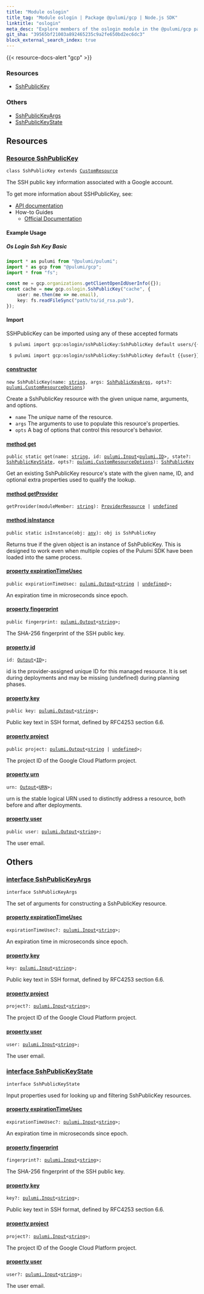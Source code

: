 ```yaml
---
title: "Module oslogin"
title_tag: "Module oslogin | Package @pulumi/gcp | Node.js SDK"
linktitle: "oslogin"
meta_desc: "Explore members of the oslogin module in the @pulumi/gcp package."
git_sha: "39565bf21003a892465235c9a2fe650bd2ec6dc3"
block_external_search_index: true
---
```


<!-- WARNING: this page was generated by a tool. Do not edit it by hand. -->
<!-- To change it, please see https://github.com/pulumi/docs/tree/master/tools/tscdocgen. -->

{{< resource-docs-alert "gcp" >}}




<h3>Resources</h3>
<ul class="api">
    <li><a href="#SshPublicKey"><span class="symbol resource"></span>SshPublicKey</a></li>
</ul>


<h3>Others</h3>
<ul class="api">
    <li><a href="#SshPublicKeyArgs"><span class="symbol api"></span>SshPublicKeyArgs</a></li>
    <li><a href="#SshPublicKeyState"><span class="symbol api"></span>SshPublicKeyState</a></li>
</ul>


<h2 id="resources">Resources</h2>
<h3 class="pdoc-module-header" id="SshPublicKey" data-link-title="SshPublicKey">
    <a href="https://github.com/pulumi/pulumi-gcp/blob/39565bf21003a892465235c9a2fe650bd2ec6dc3/sdk/nodejs/oslogin/sshPublicKey.ts#L43">
        Resource <strong>SshPublicKey</strong>
    </a>
</h3>

<pre class="highlight"><code><span class='kr'>class</span> <span class='nx'>SshPublicKey</span> <span class='kr'>extends</span> <a href='/docs/reference/pkg/nodejs/pulumi/pulumi/#CustomResource'>CustomResource</a></code></pre>

The SSH public key information associated with a Google account.

To get more information about SSHPublicKey, see:

* [API documentation](https://cloud.google.com/compute/docs/oslogin/rest/v1/users.sshPublicKeys)
* How-to Guides
    * [Official Documentation](https://cloud.google.com/compute/docs/oslogin)

#### Example Usage
##### Os Login Ssh Key Basic

```typescript
import * as pulumi from "@pulumi/pulumi";
import * as gcp from "@pulumi/gcp";
import * from "fs";

const me = gcp.organizations.getClientOpenIdUserInfo({});
const cache = new gcp.oslogin.SshPublicKey("cache", {
    user: me.then(me => me.email),
    key: fs.readFileSync("path/to/id_rsa.pub"),
});
```

#### Import

SSHPublicKey can be imported using any of these accepted formats

```sh
 $ pulumi import gcp:oslogin/sshPublicKey:SshPublicKey default users/{{user}}/sshPublicKeys/{{fingerprint}}
```

```sh
 $ pulumi import gcp:oslogin/sshPublicKey:SshPublicKey default {{user}}/{{fingerprint}}
```

<h4 class="pdoc-member-header" id="SshPublicKey-constructor">
<a class="pdoc-child-name" href="https://github.com/pulumi/pulumi-gcp/blob/39565bf21003a892465235c9a2fe650bd2ec6dc3/sdk/nodejs/oslogin/sshPublicKey.ts#L90"> <b>constructor</b></a>
</h4>


<pre class="highlight"><code><span class='kd'></span><span class='kd'>new</span> SshPublicKey(name: <span class='kd'><a href='https://developer.mozilla.org/en-US/docs/Web/JavaScript/Reference/Global_Objects/String'>string</a></span>, args: <a href='#SshPublicKeyArgs'>SshPublicKeyArgs</a>, opts?: <a href='/docs/reference/pkg/nodejs/pulumi/pulumi/#CustomResourceOptions'>pulumi.CustomResourceOptions</a>)</code></pre>


Create a SshPublicKey resource with the given unique name, arguments, and options.

* `name` The _unique_ name of the resource.
* `args` The arguments to use to populate this resource&#39;s properties.
* `opts` A bag of options that control this resource&#39;s behavior.

<h4 class="pdoc-member-header" id="SshPublicKey-get">
<a class="pdoc-child-name" href="https://github.com/pulumi/pulumi-gcp/blob/39565bf21003a892465235c9a2fe650bd2ec6dc3/sdk/nodejs/oslogin/sshPublicKey.ts#L53">method <b>get</b></a>
</h4>


<pre class="highlight"><code><span class='kd'>public static </span>get(name: <span class='kd'><a href='https://developer.mozilla.org/en-US/docs/Web/JavaScript/Reference/Global_Objects/String'>string</a></span>, id: <a href='/docs/reference/pkg/nodejs/pulumi/pulumi/#Input'>pulumi.Input</a>&lt;<a href='/docs/reference/pkg/nodejs/pulumi/pulumi/#ID'>pulumi.ID</a>&gt;, state?: <a href='#SshPublicKeyState'>SshPublicKeyState</a>, opts?: <a href='/docs/reference/pkg/nodejs/pulumi/pulumi/#CustomResourceOptions'>pulumi.CustomResourceOptions</a>): <a href='#SshPublicKey'>SshPublicKey</a></code></pre>


Get an existing SshPublicKey resource's state with the given name, ID, and optional extra
properties used to qualify the lookup.

<h4 class="pdoc-member-header" id="SshPublicKey-getProvider">
<a class="pdoc-child-name" href="https://github.com/pulumi/pulumi-gcp/blob/39565bf21003a892465235c9a2fe650bd2ec6dc3/sdk/nodejs/oslogin/sshPublicKey.ts#L43">method <b>getProvider</b></a>
</h4>


<pre class="highlight"><code><span class='kd'></span>getProvider(moduleMember: <span class='kd'><a href='https://developer.mozilla.org/en-US/docs/Web/JavaScript/Reference/Global_Objects/String'>string</a></span>): <a href='/docs/reference/pkg/nodejs/pulumi/pulumi/#ProviderResource'>ProviderResource</a> | <span class='kd'><a href='https://developer.mozilla.org/en-US/docs/Web/JavaScript/Reference/Global_Objects/undefined'>undefined</a></span></code></pre>

<h4 class="pdoc-member-header" id="SshPublicKey-isInstance">
<a class="pdoc-child-name" href="https://github.com/pulumi/pulumi-gcp/blob/39565bf21003a892465235c9a2fe650bd2ec6dc3/sdk/nodejs/oslogin/sshPublicKey.ts#L64">method <b>isInstance</b></a>
</h4>


<pre class="highlight"><code><span class='kd'>public static </span>isInstance(obj: <span class='kd'><a href='https://www.typescriptlang.org/docs/handbook/basic-types.html#any'>any</a></span>): obj is SshPublicKey</code></pre>


Returns true if the given object is an instance of SshPublicKey.  This is designed to work even
when multiple copies of the Pulumi SDK have been loaded into the same process.

<h4 class="pdoc-member-header" id="SshPublicKey-expirationTimeUsec">
<a class="pdoc-child-name" href="https://github.com/pulumi/pulumi-gcp/blob/39565bf21003a892465235c9a2fe650bd2ec6dc3/sdk/nodejs/oslogin/sshPublicKey.ts#L74">property <b>expirationTimeUsec</b></a>
</h4>

<pre class="highlight"><code><span class='kd'>public </span>expirationTimeUsec: <a href='/docs/reference/pkg/nodejs/pulumi/pulumi/#Output'>pulumi.Output</a>&lt;<span class='kd'><a href='https://developer.mozilla.org/en-US/docs/Web/JavaScript/Reference/Global_Objects/String'>string</a></span> | <span class='kd'><a href='https://developer.mozilla.org/en-US/docs/Web/JavaScript/Reference/Global_Objects/undefined'>undefined</a></span>&gt;;</code></pre>

An expiration time in microseconds since epoch.

<h4 class="pdoc-member-header" id="SshPublicKey-fingerprint">
<a class="pdoc-child-name" href="https://github.com/pulumi/pulumi-gcp/blob/39565bf21003a892465235c9a2fe650bd2ec6dc3/sdk/nodejs/oslogin/sshPublicKey.ts#L78">property <b>fingerprint</b></a>
</h4>

<pre class="highlight"><code><span class='kd'>public </span>fingerprint: <a href='/docs/reference/pkg/nodejs/pulumi/pulumi/#Output'>pulumi.Output</a>&lt;<span class='kd'><a href='https://developer.mozilla.org/en-US/docs/Web/JavaScript/Reference/Global_Objects/String'>string</a></span>&gt;;</code></pre>

The SHA-256 fingerprint of the SSH public key.

<h4 class="pdoc-member-header" id="SshPublicKey-id">
<a class="pdoc-child-name" href="https://github.com/pulumi/pulumi-gcp/blob/39565bf21003a892465235c9a2fe650bd2ec6dc3/sdk/nodejs/oslogin/sshPublicKey.ts#L43">property <b>id</b></a>
</h4>

<pre class="highlight"><code><span class='kd'></span>id: <a href='/docs/reference/pkg/nodejs/pulumi/pulumi/#Output'>Output</a>&lt;<a href='/docs/reference/pkg/nodejs/pulumi/pulumi/#ID'>ID</a>&gt;;</code></pre>

id is the provider-assigned unique ID for this managed resource.  It is set during
deployments and may be missing (undefined) during planning phases.

<h4 class="pdoc-member-header" id="SshPublicKey-key">
<a class="pdoc-child-name" href="https://github.com/pulumi/pulumi-gcp/blob/39565bf21003a892465235c9a2fe650bd2ec6dc3/sdk/nodejs/oslogin/sshPublicKey.ts#L82">property <b>key</b></a>
</h4>

<pre class="highlight"><code><span class='kd'>public </span>key: <a href='/docs/reference/pkg/nodejs/pulumi/pulumi/#Output'>pulumi.Output</a>&lt;<span class='kd'><a href='https://developer.mozilla.org/en-US/docs/Web/JavaScript/Reference/Global_Objects/String'>string</a></span>&gt;;</code></pre>

Public key text in SSH format, defined by RFC4253 section 6.6.

<h4 class="pdoc-member-header" id="SshPublicKey-project">
<a class="pdoc-child-name" href="https://github.com/pulumi/pulumi-gcp/blob/39565bf21003a892465235c9a2fe650bd2ec6dc3/sdk/nodejs/oslogin/sshPublicKey.ts#L86">property <b>project</b></a>
</h4>

<pre class="highlight"><code><span class='kd'>public </span>project: <a href='/docs/reference/pkg/nodejs/pulumi/pulumi/#Output'>pulumi.Output</a>&lt;<span class='kd'><a href='https://developer.mozilla.org/en-US/docs/Web/JavaScript/Reference/Global_Objects/String'>string</a></span> | <span class='kd'><a href='https://developer.mozilla.org/en-US/docs/Web/JavaScript/Reference/Global_Objects/undefined'>undefined</a></span>&gt;;</code></pre>

The project ID of the Google Cloud Platform project.

<h4 class="pdoc-member-header" id="SshPublicKey-urn">
<a class="pdoc-child-name" href="https://github.com/pulumi/pulumi-gcp/blob/39565bf21003a892465235c9a2fe650bd2ec6dc3/sdk/nodejs/oslogin/sshPublicKey.ts#L43">property <b>urn</b></a>
</h4>

<pre class="highlight"><code><span class='kd'></span>urn: <a href='/docs/reference/pkg/nodejs/pulumi/pulumi/#Output'>Output</a>&lt;<a href='/docs/reference/pkg/nodejs/pulumi/pulumi/#URN'>URN</a>&gt;;</code></pre>

urn is the stable logical URN used to distinctly address a resource, both before and after
deployments.

<h4 class="pdoc-member-header" id="SshPublicKey-user">
<a class="pdoc-child-name" href="https://github.com/pulumi/pulumi-gcp/blob/39565bf21003a892465235c9a2fe650bd2ec6dc3/sdk/nodejs/oslogin/sshPublicKey.ts#L90">property <b>user</b></a>
</h4>

<pre class="highlight"><code><span class='kd'>public </span>user: <a href='/docs/reference/pkg/nodejs/pulumi/pulumi/#Output'>pulumi.Output</a>&lt;<span class='kd'><a href='https://developer.mozilla.org/en-US/docs/Web/JavaScript/Reference/Global_Objects/String'>string</a></span>&gt;;</code></pre>

The user email.



<h2 id="apis">Others</h2>
<h3 class="pdoc-module-header" id="SshPublicKeyArgs" data-link-title="SshPublicKeyArgs">
    <a href="https://github.com/pulumi/pulumi-gcp/blob/39565bf21003a892465235c9a2fe650bd2ec6dc3/sdk/nodejs/oslogin/sshPublicKey.ts#L163">
        interface <strong>SshPublicKeyArgs</strong>
    </a>
</h3>

<pre class="highlight"><code><span class='kr'>interface</span> <span class='nx'>SshPublicKeyArgs</span></code></pre>

The set of arguments for constructing a SshPublicKey resource.

<h4 class="pdoc-member-header" id="SshPublicKeyArgs-expirationTimeUsec">
<a class="pdoc-child-name" href="https://github.com/pulumi/pulumi-gcp/blob/39565bf21003a892465235c9a2fe650bd2ec6dc3/sdk/nodejs/oslogin/sshPublicKey.ts#L167">property <b>expirationTimeUsec</b></a>
</h4>

<pre class="highlight"><code><span class='kd'></span>expirationTimeUsec?: <a href='/docs/reference/pkg/nodejs/pulumi/pulumi/#Input'>pulumi.Input</a>&lt;<span class='kd'><a href='https://developer.mozilla.org/en-US/docs/Web/JavaScript/Reference/Global_Objects/String'>string</a></span>&gt;;</code></pre>

An expiration time in microseconds since epoch.

<h4 class="pdoc-member-header" id="SshPublicKeyArgs-key">
<a class="pdoc-child-name" href="https://github.com/pulumi/pulumi-gcp/blob/39565bf21003a892465235c9a2fe650bd2ec6dc3/sdk/nodejs/oslogin/sshPublicKey.ts#L171">property <b>key</b></a>
</h4>

<pre class="highlight"><code><span class='kd'></span>key: <a href='/docs/reference/pkg/nodejs/pulumi/pulumi/#Input'>pulumi.Input</a>&lt;<span class='kd'><a href='https://developer.mozilla.org/en-US/docs/Web/JavaScript/Reference/Global_Objects/String'>string</a></span>&gt;;</code></pre>

Public key text in SSH format, defined by RFC4253 section 6.6.

<h4 class="pdoc-member-header" id="SshPublicKeyArgs-project">
<a class="pdoc-child-name" href="https://github.com/pulumi/pulumi-gcp/blob/39565bf21003a892465235c9a2fe650bd2ec6dc3/sdk/nodejs/oslogin/sshPublicKey.ts#L175">property <b>project</b></a>
</h4>

<pre class="highlight"><code><span class='kd'></span>project?: <a href='/docs/reference/pkg/nodejs/pulumi/pulumi/#Input'>pulumi.Input</a>&lt;<span class='kd'><a href='https://developer.mozilla.org/en-US/docs/Web/JavaScript/Reference/Global_Objects/String'>string</a></span>&gt;;</code></pre>

The project ID of the Google Cloud Platform project.

<h4 class="pdoc-member-header" id="SshPublicKeyArgs-user">
<a class="pdoc-child-name" href="https://github.com/pulumi/pulumi-gcp/blob/39565bf21003a892465235c9a2fe650bd2ec6dc3/sdk/nodejs/oslogin/sshPublicKey.ts#L179">property <b>user</b></a>
</h4>

<pre class="highlight"><code><span class='kd'></span>user: <a href='/docs/reference/pkg/nodejs/pulumi/pulumi/#Input'>pulumi.Input</a>&lt;<span class='kd'><a href='https://developer.mozilla.org/en-US/docs/Web/JavaScript/Reference/Global_Objects/String'>string</a></span>&gt;;</code></pre>

The user email.

<h3 class="pdoc-module-header" id="SshPublicKeyState" data-link-title="SshPublicKeyState">
    <a href="https://github.com/pulumi/pulumi-gcp/blob/39565bf21003a892465235c9a2fe650bd2ec6dc3/sdk/nodejs/oslogin/sshPublicKey.ts#L137">
        interface <strong>SshPublicKeyState</strong>
    </a>
</h3>

<pre class="highlight"><code><span class='kr'>interface</span> <span class='nx'>SshPublicKeyState</span></code></pre>

Input properties used for looking up and filtering SshPublicKey resources.

<h4 class="pdoc-member-header" id="SshPublicKeyState-expirationTimeUsec">
<a class="pdoc-child-name" href="https://github.com/pulumi/pulumi-gcp/blob/39565bf21003a892465235c9a2fe650bd2ec6dc3/sdk/nodejs/oslogin/sshPublicKey.ts#L141">property <b>expirationTimeUsec</b></a>
</h4>

<pre class="highlight"><code><span class='kd'></span>expirationTimeUsec?: <a href='/docs/reference/pkg/nodejs/pulumi/pulumi/#Input'>pulumi.Input</a>&lt;<span class='kd'><a href='https://developer.mozilla.org/en-US/docs/Web/JavaScript/Reference/Global_Objects/String'>string</a></span>&gt;;</code></pre>

An expiration time in microseconds since epoch.

<h4 class="pdoc-member-header" id="SshPublicKeyState-fingerprint">
<a class="pdoc-child-name" href="https://github.com/pulumi/pulumi-gcp/blob/39565bf21003a892465235c9a2fe650bd2ec6dc3/sdk/nodejs/oslogin/sshPublicKey.ts#L145">property <b>fingerprint</b></a>
</h4>

<pre class="highlight"><code><span class='kd'></span>fingerprint?: <a href='/docs/reference/pkg/nodejs/pulumi/pulumi/#Input'>pulumi.Input</a>&lt;<span class='kd'><a href='https://developer.mozilla.org/en-US/docs/Web/JavaScript/Reference/Global_Objects/String'>string</a></span>&gt;;</code></pre>

The SHA-256 fingerprint of the SSH public key.

<h4 class="pdoc-member-header" id="SshPublicKeyState-key">
<a class="pdoc-child-name" href="https://github.com/pulumi/pulumi-gcp/blob/39565bf21003a892465235c9a2fe650bd2ec6dc3/sdk/nodejs/oslogin/sshPublicKey.ts#L149">property <b>key</b></a>
</h4>

<pre class="highlight"><code><span class='kd'></span>key?: <a href='/docs/reference/pkg/nodejs/pulumi/pulumi/#Input'>pulumi.Input</a>&lt;<span class='kd'><a href='https://developer.mozilla.org/en-US/docs/Web/JavaScript/Reference/Global_Objects/String'>string</a></span>&gt;;</code></pre>

Public key text in SSH format, defined by RFC4253 section 6.6.

<h4 class="pdoc-member-header" id="SshPublicKeyState-project">
<a class="pdoc-child-name" href="https://github.com/pulumi/pulumi-gcp/blob/39565bf21003a892465235c9a2fe650bd2ec6dc3/sdk/nodejs/oslogin/sshPublicKey.ts#L153">property <b>project</b></a>
</h4>

<pre class="highlight"><code><span class='kd'></span>project?: <a href='/docs/reference/pkg/nodejs/pulumi/pulumi/#Input'>pulumi.Input</a>&lt;<span class='kd'><a href='https://developer.mozilla.org/en-US/docs/Web/JavaScript/Reference/Global_Objects/String'>string</a></span>&gt;;</code></pre>

The project ID of the Google Cloud Platform project.

<h4 class="pdoc-member-header" id="SshPublicKeyState-user">
<a class="pdoc-child-name" href="https://github.com/pulumi/pulumi-gcp/blob/39565bf21003a892465235c9a2fe650bd2ec6dc3/sdk/nodejs/oslogin/sshPublicKey.ts#L157">property <b>user</b></a>
</h4>

<pre class="highlight"><code><span class='kd'></span>user?: <a href='/docs/reference/pkg/nodejs/pulumi/pulumi/#Input'>pulumi.Input</a>&lt;<span class='kd'><a href='https://developer.mozilla.org/en-US/docs/Web/JavaScript/Reference/Global_Objects/String'>string</a></span>&gt;;</code></pre>

The user email.


